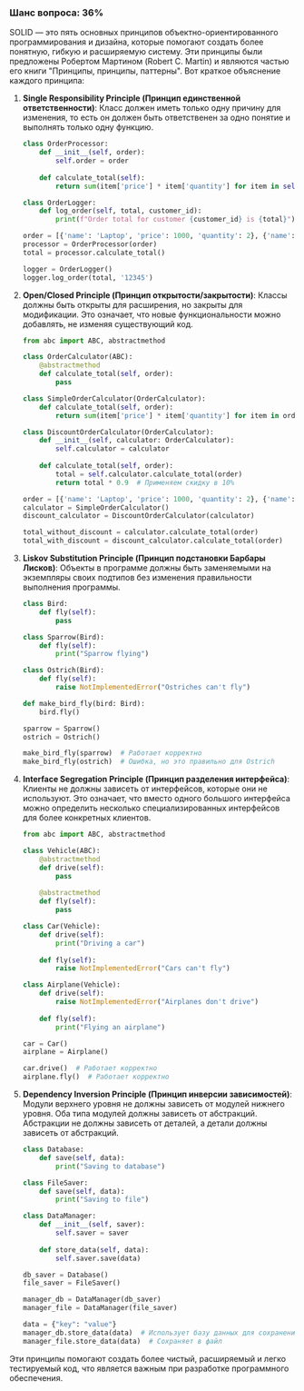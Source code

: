 ### Шанс вопроса: 36%

SOLID — это пять основных принципов объектно-ориентированного программирования и дизайна, которые помогают создать более понятную, гибкую и расширяемую систему. Эти принципы были предложены Робертом Мартином (Robert C. Martin) и являются частью его книги "Принципы, принципы, паттерны". Вот краткое объяснение каждого принципа:

1. **Single Responsibility Principle (Принцип единственной ответственности)**: Класс должен иметь только одну причину для изменения, то есть он должен быть ответственен за одно понятие и выполнять только одну функцию.
   ```python
   class OrderProcessor:
       def __init__(self, order):
           self.order = order
       
       def calculate_total(self):
           return sum(item['price'] * item['quantity'] for item in self.order)

   class OrderLogger:
       def log_order(self, total, customer_id):
           print(f"Order total for customer {customer_id} is {total}")

   order = [{'name': 'Laptop', 'price': 1000, 'quantity': 2}, {'name': 'Mouse', 'price': 50, 'quantity': 3}]
   processor = OrderProcessor(order)
   total = processor.calculate_total()
   
   logger = OrderLogger()
   logger.log_order(total, '12345')
   ```

2. **Open/Closed Principle (Принцип открытости/закрытости)**: Классы должны быть открыты для расширения, но закрыты для модификации. Это означает, что новые функциональности можно добавлять, не изменяя существующий код.
   ```python
   from abc import ABC, abstractmethod

   class OrderCalculator(ABC):
       @abstractmethod
       def calculate_total(self, order):
           pass

   class SimpleOrderCalculator(OrderCalculator):
       def calculate_total(self, order):
           return sum(item['price'] * item['quantity'] for item in order)

   class DiscountOrderCalculator(OrderCalculator):
       def __init__(self, calculator: OrderCalculator):
           self.calculator = calculator
       
       def calculate_total(self, order):
           total = self.calculator.calculate_total(order)
           return total * 0.9  # Применяем скидку в 10%

   order = [{'name': 'Laptop', 'price': 1000, 'quantity': 2}, {'name': 'Mouse', 'price': 50, 'quantity': 3}]
   calculator = SimpleOrderCalculator()
   discount_calculator = DiscountOrderCalculator(calculator)
   
   total_without_discount = calculator.calculate_total(order)
   total_with_discount = discount_calculator.calculate_total(order)
   ```

3. **Liskov Substitution Principle (Принцип подстановки Барбары Лисков)**: Объекты в программе должны быть заменяемыми на экземпляры своих подтипов без изменения правильности выполнения программы.
   ```python
   class Bird:
       def fly(self):
           pass

   class Sparrow(Bird):
       def fly(self):
           print("Sparrow flying")

   class Ostrich(Bird):
       def fly(self):
           raise NotImplementedError("Ostriches can't fly")

   def make_bird_fly(bird: Bird):
       bird.fly()

   sparrow = Sparrow()
   ostrich = Ostrich()
   
   make_bird_fly(sparrow)  # Работает корректно
   make_bird_fly(ostrich)  # Ошибка, но это правильно для Ostrich
   ```

4. **Interface Segregation Principle (Принцип разделения интерфейса)**: Клиенты не должны зависеть от интерфейсов, которые они не используют. Это означает, что вместо одного большого интерфейса можно определить несколько специализированных интерфейсов для более конкретных клиентов.
   ```python
   from abc import ABC, abstractmethod

   class Vehicle(ABC):
       @abstractmethod
       def drive(self):
           pass
       
       @abstractmethod
       def fly(self):
           pass

   class Car(Vehicle):
       def drive(self):
           print("Driving a car")
       
       def fly(self):
           raise NotImplementedError("Cars can't fly")

   class Airplane(Vehicle):
       def drive(self):
           raise NotImplementedError("Airplanes don't drive")
       
       def fly(self):
           print("Flying an airplane")

   car = Car()
   airplane = Airplane()
   
   car.drive()  # Работает корректно
   airplane.fly()  # Работает корректно
   ```

5. **Dependency Inversion Principle (Принцип инверсии зависимостей)**: Модули верхнего уровня не должны зависеть от модулей нижнего уровня. Оба типа модулей должны зависеть от абстракций. Абстракции не должны зависеть от деталей, а детали должны зависеть от абстракций.
   ```python
   class Database:
       def save(self, data):
           print("Saving to database")

   class FileSaver:
       def save(self, data):
           print("Saving to file")

   class DataManager:
       def __init__(self, saver):
           self.saver = saver
       
       def store_data(self, data):
           self.saver.save(data)

   db_saver = Database()
   file_saver = FileSaver()
   
   manager_db = DataManager(db_saver)
   manager_file = DataManager(file_saver)
   
   data = {"key": "value"}
   manager_db.store_data(data)  # Использует базу данных для сохранения
   manager_file.store_data(data)  # Сохраняет в файл
   ```

Эти принципы помогают создать более чистый, расширяемый и легко тестируемый код, что является важным при разработке программного обеспечения.